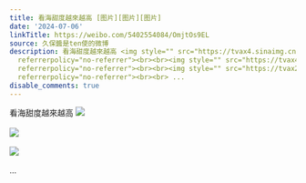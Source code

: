 ```yaml
---
title: 看海甜度越來越高 [图片][图片][图片]
date: '2024-07-06'
linkTitle: https://weibo.com/5402554084/OmjtOs9EL
source: 久保醬是ten使的微博
description: 看海甜度越來越高 <img style="" src="https://tvax4.sinaimg.cn/large/005TCz76gy1hreex9ougaj31hc0u0aik.jpg"
  referrerpolicy="no-referrer"><br><br><img style="" src="https://tvax4.sinaimg.cn/large/005TCz76gy1hreexlt59yj31hc0u0dpa.jpg"
  referrerpolicy="no-referrer"><br><br><img style="" src="https://tvax2.sinaimg.cn/large/005TCz76gy1hreexnf9knj31hc0u0gty.jpg"
  referrerpolicy="no-referrer"><br><br> ...
disable_comments: true
---
```

看海甜度越來越高 <img style="" src="https://tvax4.sinaimg.cn/large/005TCz76gy1hreex9ougaj31hc0u0aik.jpg" referrerpolicy="no-referrer"><br><br><img style="" src="https://tvax4.sinaimg.cn/large/005TCz76gy1hreexlt59yj31hc0u0dpa.jpg" referrerpolicy="no-referrer"><br><br><img style="" src="https://tvax2.sinaimg.cn/large/005TCz76gy1hreexnf9knj31hc0u0gty.jpg" referrerpolicy="no-referrer"><br><br> ...